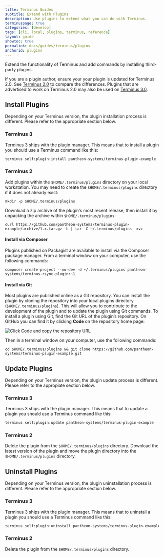```yaml
---
title: Terminus Guides
subtitle: Extend with Plugins
description: Use plugins to extend what you can do with Terminus.
terminuspage: true
categories: [develop]
tags: [cli, local, plugins, terminus, reference]
layout: guide
showtoc: true
permalink: docs/guides/terminus/plugins
anchorid: plugins
---
```


Extend the functionality of Terminus and add commands by installing third-party plugins.

<Alert title="Note" type="info">

If you are a plugin author, ensure your your plugin is updated for Terminus 2.0. See [Terminus 2.0](/guides/terminus/terminus-2-0) to compare the differences. Plugins that are advertised to work on Terminus 2.0 may also be used on [Terminus 3.0](/guides/terminus/terminus-3-0).

</Alert>

## Install Plugins

Depending on your Terminus version, the plugin installation process is different. Please refer to the appropriate section below.

### Terminus 3

Terminus 3 ships with the plugin manager. This means that to install a plugin you should use a Terminus command like this:

```bash
terminus self:plugin:install pantheon-systems/terminus-plugin-example
```

### Terminus 2

Add plugins within the `$HOME/.terminus/plugins` directory on your local workstation. You may need to create the `$HOME/.terminus/plugins` directory if it does not already exist:

```bash{promptUser: user}
mkdir -p $HOME/.terminus/plugins
```

Download a zip archive of the plugin's most recent release, then install it by unpacking the archive within `$HOME/.terminus/plugins`:

```bash{promptUser: user}
curl https://github.com/pantheon-systems/terminus-plugin-example/archive/1.x.tar.gz -L | tar -C ~/.terminus/plugins -xvz
```

<Accordion title="Composer and Git - Explore Advanced Installation Methods (Optional)" id="advance-installs" icon="lightbulb">

#### Install via Composer

Plugins published on Packagist are available to install via the Composer package manager. From a terminal window on your computer, use the following commands:

```bash{promptUser: user}
composer create-project --no-dev -d ~/.terminus/plugins pantheon-systems/terminus-rsync-plugin:~1
```

#### Install via Git

Most plugins are published online as a Git repository. You can install the plugin by cloning the repository into your local plugins directory (`$HOME/.terminus/plugins`). This will allow you to contribute to the development of the plugin and to update the plugin using Git commands. To install a plugin using Git, find the Git URL of the plugin’s repository. On GitHub you can find it by clicking **<span class="glyphicons glyphicon-save"></span> Code** on the repository home page:

![Click Code and copy the repository URL](../../../images/github/github-code-clone-ssh.png "GitHub clone URL")

Then in a terminal window on your computer, use the following commands:

```bash{promptUser: user}
cd $HOME/.terminus/plugins && git clone https://github.com/pantheon-systems/terminus-plugin-example.git
```

</Accordion>

## Update Plugins

Depending on your Terminus version, the plugin update process is different. Please refer to the appropiate section below.

### Terminus 3

Terminus 3 ships with the plugin manager. This means that to update a plugin you should use a Terminus command like this:

```bash
terminus self:plugin:update pantheon-systems/terminus-plugin-example
```

### Terminus 2

Delete the plugin from the `$HOME/.terminus/plugins` directory. Download the latest version of the plugin and move the plugin directory into the `$HOME/.terminus/plugins` directory.

## Uninstall Plugins

Depending on your Terminus version, the plugin uninstallation process is different. Please refer to the appropriate section below.

### Terminus 3

Terminus 3 ships with the plugin manager. This means that to uninstall a plugin you should use a Terminus command like this:

```bash
terminus self:plugin:uninstall pantheon-systems/terminus-plugin-example
```

### Terminus 2

Delete the plugin from the `$HOME/.terminus/plugins` directory.
